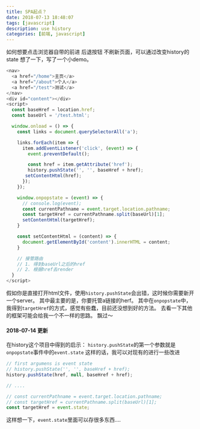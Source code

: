 ```yaml
---
title: SPA起点？
date: 2018-07-13 18:48:07
tags: [javascript]
description: use history
categories: [前端, javascript]
---
```


如何想要点击浏览器自带的前进 后退按钮 不刷新页面，可以通过改变history的state
想了一下，写了一个小demo。
```javascript
<nav>
  <a href="/home">主页</a>
  <a href="/about">个人</a>
  <a href="/test">测试</a>
</nav>
<div id="content"></div>
<script>
  const baseHref = location.href;
  const baseUrl = '/test.html';

  window.onload = () => {
    const links = document.querySelectorAll('a');

    links.forEach(item => {
      item.addEventListener('click', (event) => {
        event.preventDefault();

        const href = item.getAttribute('href');
        history.pushState('', '', baseHref + href);
       setContentHtml(href);
      });
    });

    window.onpopstate = (event) => {
      // console.log(event);
      const currentPathname = event.target.location.pathname;
      const targetHref = currentPathname.split(baseUrl)[1];
      setContentHtml(targetHref);
    }

    const setContentHtml = (content) => {
      document.getElementById('content').innerHTML = content;
    }

    // 接管路由
    // 1. 得到baseUrl之后的href
    // 2. 根据href去render
  }
</script>
```
假如你是直接打开html文件，使用`history.pushState`会出错，这时候你需要新开一个server。
其中最主要的是，你要托管a链接的herf。
其中在`onpopstate`中，我得到`targetHref`的方式，感觉有些蠢，目前还没想到好的方法。
去看一下其他的框架可能会给我一个不一样的思路。
飘过～

#### 2018-07-14 更新
在history这个项目中得到的启示：
`history.pushState`的第一个参数就是`onpopstate`事件中的`event.state`
这样的话，我可以对现有的进行一些改进
```javascript
// first argumens is event state
// history.pushState('', '', baseHref + href);
history.pushState(href, null, baseHref + href);

// ....

// const currentPathname = event.target.location.pathname;
// const targetHref = currentPathname.split(baseUrl)[1];
const targetHref = event.state;
```
这样想一下，`event.state`里面可以存很多东西....
